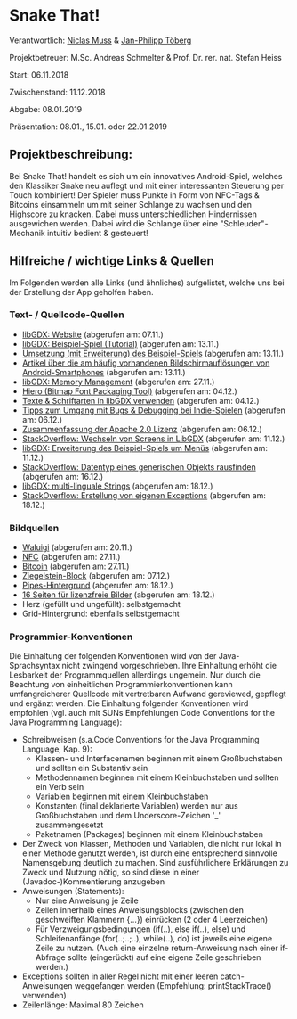 # Snake That!

Verantwortlich: [Niclas Muss](https://github.com/NiclasMuss) & [Jan-Philipp Töberg](https://github.com/Janfiderheld)

Projektbetreuer: M.Sc. Andreas Schmelter & Prof. Dr. rer. nat. Stefan Heiss


Start: 06.11.2018

Zwischenstand: 11.12.2018

Abgabe: 08.01.2019

Präsentation: 08.01., 15.01. oder 22.01.2019

## Projektbeschreibung:

Bei Snake That! handelt es sich um ein innovatives Android-Spiel, welches den Klassiker Snake neu auflegt und mit einer interessanten Steuerung per Touch kombiniert!
Der Spieler muss Punkte in Form von NFC-Tags & Bitcoins einsammeln um mit seiner Schlange zu wachsen und den Highscore zu knacken. Dabei muss unterschiedlichen Hindernissen ausgewichen werden.
Dabei wird die Schlange über eine "Schleuder"-Mechanik intuitiv bedient & gesteuert!

## Hilfreiche / wichtige Links & Quellen

Im Folgenden werden alle Links (und ähnliches) aufgelistet, welche uns bei der Erstellung der App geholfen haben.

### Text- / Quellcode-Quellen 

- [libGDX: Website](https://libgdx.badlogicgames.com/) (abgerufen am: 07.11.)
- [libGDX: Beispiel-Spiel (Tutorial)](https://github.com/libgdx/libgdx/wiki/A-simple-game) (abgerufen am: 13.11.)
- [Umsetzung (mit Erweiterung) des Beispiel-Spiels](https://drive.google.com/drive/folders/11WqeAeZgEVUvycyAEVo4V9yjTBE-AW-w) (abgerufen am: 13.11.)
- [Artikel über die am häufig vorhandenen Bildschirmauflösungen von Android-Smartphones](https://deviceatlas.com/blog/most-used-smartphone-screen-resolutions) (abgerufen am: 13.11.)
- [libGDX: Memory Management](https://github.com/libgdx/libgdx/wiki/Memory-management) (abgerufen am: 27.11.)
- [Hiero (Bitmap Font Packaging Tool)](https://github.com/libgdx/libgdx/wiki/Hiero) (abgerufen am: 04.12.)
- [Texte & Schriftarten in libGDX verwenden](https://www.gamefromscratch.com/post/2014/11/21/LibGDX-Video-Tutorial-Creating-and-Using-Fonts-and-Text.aspx) (abgerufen am: 04.12.)
- [Tipps zum Umgang mit Bugs & Debugging bei Indie-Spielen](https://unity3d.com/de/how-to/set-up-a-stable-build-pipeline?_ga=2.246399629.886479601.1544079477-2019608718.1544079477) (abgerufen am: 06.12.)
- [Zusammenfassung der Apache 2.0 Lizenz](https://tldrlegal.com/license/apache-license-2.0-(apache-2.0)) (abgerufen am: 06.12.)
- [StackOverflow: Wechseln von Screens in LibGDX](https://stackoverflow.com/questions/25837013/switching-between-screens-libgdx) (abgerufen am: 11.12.)
- [libGDX: Erweiterung des Beispiel-Spiels um Menüs](https://github.com/libgdx/libgdx/wiki/Extending-the-simple-game) (abgerufen am: 11.12.)
- [StackOverflow: Datentyp eines generischen Objekts rausfinden](https://stackoverflow.com/questions/11798951/generic-type-of-local-variable-at-runtime) (abgerufen am: 16.12.)
- [libGDX: multi-linguale Strings](https://github.com/libgdx/libgdx/wiki/Internationalization-and-Localization) (abgerufen am: 18.12.)
- [StackOverflow: Erstellung von eigenen Exceptions](https://stackoverflow.com/questions/1754315/how-to-create-custom-exceptions-in-java) (abgerufen am: 18.12.)

### Bildquellen 

- [Waluigi](http://www.softicons.com/game-icons/super-mario-blocks-icons-by-dannysp/waluigi-block-icon) (abgerufen am: 20.11.)
- [NFC](https://nfc-reader.en.softonic.com/android) (abgerufen am: 27.11.)
- [Bitcoin](https://addons.opera.com/de/extensions/details/bitcoin-monero-miner/) (abgerufen am: 27.11.)
- [Ziegelstein-Block](https://soundimage.org/txr-brick-cartoon/) (abgerufen am: 07.12.)
- [Pipes-Hintergrund](https://www.toptal.com/designers/subtlepatterns/pipes-pattern/) (abgerufen am: 18.12.)
- [16 Seiten für lizenzfreie Bilder](https://v-play.net/game-resources/16-sites-featuring-free-game-graphics#_OpenGameArt.org) (abgerufen am: 18.12.)
- Herz (gefüllt und ungefüllt): selbstgemacht
- Grid-Hintergrund: ebenfalls selbstgemacht

### Programmier-Konventionen

Die Einhaltung der folgenden Konventionen wird von der Java-Sprachsyntax nicht zwingend vorgeschrieben. Ihre Einhaltung erhöht die Lesbarkeit der Programmquellen allerdings ungemein. Nur durch die Beachtung von einheitlichen Programmierkonventionen kann umfangreicherer Quellcode mit vertretbaren Aufwand gereviewed, gepflegt und ergänzt werden. Die Einhaltung folgender Konventionen wird empfohlen (vgl. auch mit SUNs Empfehlungen Code Conventions for the Java Programming Language):
- Schreibweisen (s.a.Code Conventions for the Java Programming Language, Kap. 9):
  - Klassen- und Interfacenamen beginnen mit einem Großbuchstaben und sollten ein Substantiv sein
  - Methodennamen beginnen mit einem Kleinbuchstaben und sollten ein Verb sein
  - Variablen beginnen mit einem Kleinbuchstaben
  - Konstanten (final deklarierte Variablen) werden nur aus Großbuchstaben und dem Underscore-Zeichen '_' zusammengesetzt
  - Paketnamen (Packages) beginnen mit einem Kleinbuchstaben
- Der Zweck von Klassen, Methoden und Variablen, die nicht nur lokal in einer Methode genutzt werden, ist durch eine entsprechend sinnvolle Namensgebung deutlich zu machen. Sind ausführlichere Erklärungen zu Zweck und Nutzung nötig, so sind diese in einer (Javadoc-)Kommentierung anzugeben
- Anweisungen (Statements):
  - Nur eine Anweisung je Zeile
  - Zeilen innerhalb eines Anweisungsblocks (zwischen den geschweiften Klammern {...}) einrücken (2 oder 4 Leerzeichen)
  - Für Verzweigungsbedingungen (if(..), else if(..), else) und Schleifenanfänge (for(..;..;..), while(..), do) ist jeweils eine eigene Zeile zu nutzen. (Auch eine einzelne return-Anweisung nach einer if-Abfrage sollte (eingerückt) auf eine eigene Zeile geschrieben werden.)
- Exceptions sollten in aller Regel nicht mit einer leeren catch-Anweisungen weggefangen werden (Empfehlung: printStackTrace() verwenden)
- Zeilenlänge: Maximal 80 Zeichen